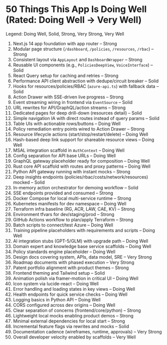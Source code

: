 # 50 Things This App Is Doing Well (Rated: Doing Well → Very Well)

Legend: Doing Well, Solid, Strong, Very Strong, Very Well

1) Next.js 14 app foundation with app router – Strong
2) Modular page structure (`/dashboard`, `/policies`, `/resources`, `/rbac`) – Strong
3) Consistent layout via `AppLayout` and `DashboardWrapper` – Strong
4) Reusable UI components (e.g., `PoliciesDeepView`, `VoiceInterface`) – Solid
5) React Query setup for caching and retries – Strong
6) Performance API client abstraction with dedupe/circuit breaker – Solid
7) Hooks for resources/policies/RBAC (`azure-api.ts`) with fallback data – Solid
8) Action Drawer with SSE-driven live progress – Strong
9) Event streaming wiring in frontend via `EventSource` – Solid
10) URL rewrites for API/GraphQL/action streams – Strong
11) Dedicated pages for deep drill-down (resources detail) – Solid
12) Simple navigation IA with direct routes instead of query params – Solid
13) Table UIs with actionable rows/buttons – Doing Well
14) Policy remediation entry points wired to Action Drawer – Strong
15) Resource lifecycle actions (start/stop/restart/delete) – Doing Well
16) Hash-based deep link support for shareable resource views – Doing Well
17) MSAL integration scaffold in `AuthContext` – Doing Well
18) Config separation for API base URLs – Doing Well
19) GraphQL gateway placeholder ready for composition – Doing Well
20) Rust core API scaffold with routes and proxy patterns – Doing Well
21) Python API gateway running with instant mocks – Strong
22) Deep insights endpoints (policies/rbac/costs/network/resources) mocked – Solid
23) In-memory action orchestrator for demoing workflow – Solid
24) SSE endpoints provided and consumed – Strong
25) Docker Compose for local multi-service runtime – Strong
26) Kubernetes manifests for dev namespace – Doing Well
27) Terraform infra baseline (RG, ACR, LAW, CAE, KV) – Strong
28) Environment tfvars for dev/staging/prod – Strong
29) GitHub Actions workflow to plan/apply Terraform – Strong
30) Batch scripts to connect/test Azure – Doing Well
31) Training pipeline placeholders with requirements and scripts – Doing Well
32) AI integration stubs (GPT-5/GLM) with upgrade path – Doing Well
33) Domain expert and knowledge base service scaffolds – Doing Well
34) Policy standards engine placeholder – Doing Well
35) Design docs covering system, APIs, data model, SRE – Very Strong
36) Roadmap documents with phased execution – Very Strong
37) Patent portfolio alignment with product themes – Strong
38) Frontend theming and Tailwind setup – Solid
39) Animation polish via framer-motion in critical UI – Doing Well
40) Icon system via lucide-react – Doing Well
41) Error handling and loading states in key views – Doing Well
42) Health endpoints for quick service checks – Doing Well
43) Logging basics in Python API – Doing Well
44) CORS configured across dev origins – Doing Well
45) Clear separation of concerns (frontend/core/python) – Strong
46) Lightweight local mocks enabling product demos – Strong
47) Minimal external dependencies for local start – Strong
48) Incremental feature flags via rewrites and mocks – Solid
49) Documentation cadence (wireframes, runtime, approvals) – Very Strong
50) Overall developer velocity enabled by scaffolds – Very Well
